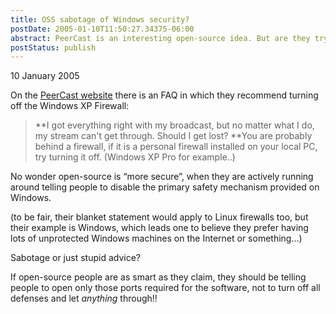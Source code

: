 ```yaml
---
title: OSS sabotage of Windows security?
postDate: 2005-01-10T11:50:27.34375-06:00
abstract: PeerCast is an interesting open-source idea. But are they trying to sabotage Windows??
postStatus: publish
---
```

10 January 2005

On the [PeerCast website](http://www.peercast.org) there is an FAQ in which they recommend turning off the Windows XP Firewall:


> **I got everything right with my broadcast, but no matter what I do, my stream can't get through. Should I get lost?
> **You are probably behind a firewall, if it is a personal firewall installed on your local PC, try turning it off. (Windows XP Pro for example..)


No wonder open-source is “more secure”, when they are actively running around telling people to disable the primary safety mechanism provided on Windows.

(to be fair, their blanket statement would apply to Linux firewalls too, but their example is Windows, which leads one to believe they prefer having lots of unprotected Windows machines on the Internet or something...)

Sabotage or just stupid advice?

If open-source people are as smart as they claim, they should be telling people to open only those ports required for the software, not to turn off all defenses and let *anything* through!!
